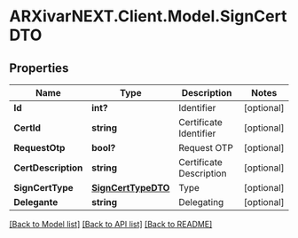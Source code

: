 # ARXivarNEXT.Client.Model.SignCertDTO
## Properties

Name | Type | Description | Notes
------------ | ------------- | ------------- | -------------
**Id** | **int?** | Identifier | [optional] 
**CertId** | **string** | Certificate Identifier | [optional] 
**RequestOtp** | **bool?** | Request OTP | [optional] 
**CertDescription** | **string** | Certificate Description | [optional] 
**SignCertType** | [**SignCertTypeDTO**](SignCertTypeDTO.md) | Type | [optional] 
**Delegante** | **string** | Delegating | [optional] 

[[Back to Model list]](../README.md#documentation-for-models) [[Back to API list]](../README.md#documentation-for-api-endpoints) [[Back to README]](../README.md)

